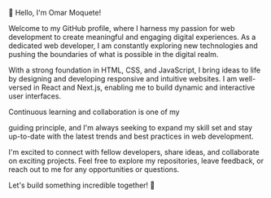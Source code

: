 👋 Hello, I'm Omar Moquete!

Welcome to my GitHub profile, where I harness my passion for web development to create meaningful and engaging digital experiences. As a dedicated web developer, I am constantly exploring new technologies and pushing the boundaries of what is possible in the digital realm.

With a strong foundation in HTML, CSS, and JavaScript, I bring ideas to life by designing and developing responsive and intuitive websites. I am well-versed in React and Next.js, enabling me to build dynamic and interactive user interfaces.

Continuous learning and collaboration is one of my

guiding principle, and I'm always seeking to expand my skill set and stay up-to-date with the latest trends and best practices in web development.

I'm excited to connect with fellow developers, share ideas, and collaborate on exciting projects. Feel free to explore my repositories, leave feedback, or reach out to me for any opportunities or questions.

Let's build something incredible together! 🚀



<!---
omar-moquete/omar-moquete is a ✨ special ✨ repository because its `README.md` (this file) appears on your GitHub profile.
You can click the Preview link to take a look at your changes.
--->
